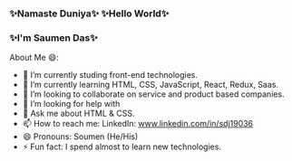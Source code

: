 ### ✨Namaste Duniya✨ ✨Hello World✨ 
###            ✨I'm Saumen Das✨

About Me 😄:

- 🔭 I’m currently studing front-end technologies.
- 🌱 I’m currently learning HTML, CSS, JavaScript, React, Redux, Saas.
- 👯 I’m looking to collaborate on service and product based companies.
- 🤔 I’m looking for help with 
- 💬 Ask me about HTML & CSS.
- 📫 How to reach me: LinkedIn: www.linkedin.com/in/sdj19036
- 😄 Pronouns: Soumen (He/His)
- ⚡ Fun fact: I spend almost to learn new technologies.
